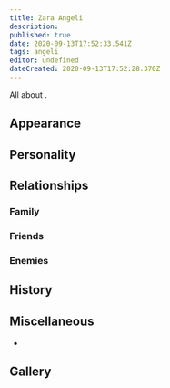 ```yaml
---
title: Zara Angeli
description: 
published: true
date: 2020-09-13T17:52:33.541Z
tags: angeli
editor: undefined
dateCreated: 2020-09-13T17:52:28.370Z
---
```


All about .

Appearance
----------

Personality
-----------

Relationships
-------------

### Family

### Friends

### Enemies

History
-------

Miscellaneous
-------------

-

Gallery
-------
